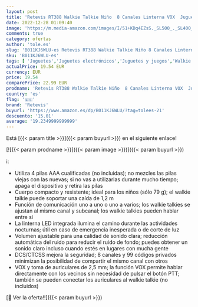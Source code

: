 ```yaml
---
layout: post
title: 'Retevis RT388 Walkie Talkie Niño  8 Canales Linterna VOX  Juguetes de 3 a 12 Años  Regalos para Niño en Vacaciones  Juegos Familiares  Recorridos en Bicicleta  Excursión 1 Par  Azul Oscuro '
date: 2022-12-28 01:09:40
image: 'https://m.media-amazon.com/images/I/51+KDq4EZsS._SL500_._SL400_.jpg'
comments: true
category: ofertas
author: 'tole.es'
slug: 'B011KJ6WLU-es Retevis RT388 Walkie Talkie Niño 8 Canales Linterna VOX...'
sku: 'B011KJ6WLU-es'
tags: [ 'Juguetes','Juguetes electrónicos','Juguetes y juegos','Walkie Talkies para niños','bicicleta','retevis','🇪🇸', ]
actualPrice: 19.54 EUR
currency: EUR
price: 19.54
comparePrice: 22.99 EUR
prodname: 'Retevis RT388 Walkie Talkie Niño  8 Canales Linterna VOX  Juguetes de 3 a 12 Años  Regalos para Niño en Vacaciones  Juegos Familiares  Recorridos en Bicicleta  Excursión 1 Par  Azul Oscuro '
country: 'es'
flag: '🇪🇸'
brand: 'Retevis'
buyurl: 'https://www.amazon.es/dp/B011KJ6WLU/?tag=tolees-21'
descuento: '15.01'
average: '19.2349999999999'
---
```


Está [{{< param title >}}]({{< param buyurl >}}) en el siguiente enlace!

[![{{< param prodname >}}]({{< param image >}})]({{< param buyurl >}})

ℹ️:

- Utiliza 4 pilas AAA cualificadas (no incluidas); no mezcles las pilas viejas con las nuevas; si no vas a utilizarlas durante mucho tiempo; apaga el dispositivo y retira las pilas
- Cuerpo compacto y resistente; ideal para los niños (sólo 79 g); el walkie talkie puede soportar una caída de 1,2 m
- Función de comunicación uno a uno o uno a varios; los walkie talkies se ajustan al mismo canal y subcanal; los walkie talkies pueden hablar entre sí
- La linterna LED integrada ilumina el camino durante las actividades nocturnas; útil en caso de emergencia inesperada o de corte de luz
- Volumen ajustable para una calidad de sonido clara; reducción automática del ruido para reducir el ruido de fondo; puedes obtener un sonido claro incluso cuando estés en lugares con mucha gente
- DCS/CTCSS mejora la seguridad; 8 canales y 99 códigos privados minimizan la posibilidad de compartir el mismo canal con otros
- VOX y toma de auriculares de 2,5 mm; la función VOX permite hablar directamente con los vecinos sin necesidad de pulsar el botón PTT; también se pueden conectar los auriculares al walkie talkie (no incluidos)

[🛒 Ver la oferta!!]({{< param buyurl >}})
